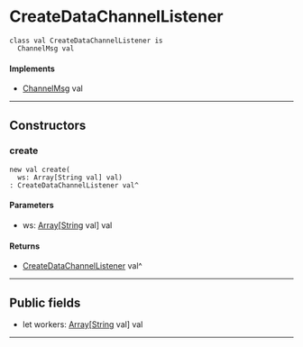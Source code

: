 # CreateDataChannelListener

```pony
class val CreateDataChannelListener is
  ChannelMsg val
```

#### Implements

* [ChannelMsg](wallaroo-core-messages-ChannelMsg) val

---

## Constructors

### create

```pony
new val create(
  ws: Array[String val] val)
: CreateDataChannelListener val^
```
#### Parameters

*   ws: [Array](builtin-Array)\[[String](builtin-String) val\] val

#### Returns

* [CreateDataChannelListener](wallaroo-core-messages-CreateDataChannelListener) val^

---

## Public fields

* let workers: [Array](builtin-Array)\[[String](builtin-String) val\] val

---

